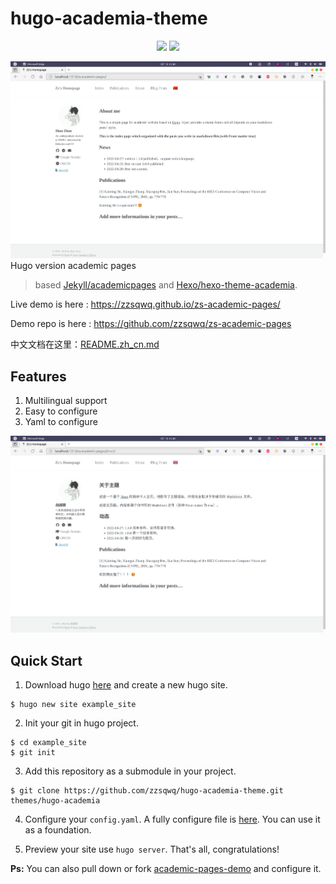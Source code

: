# hugo-academia-theme
<p align="center">
<img src="https://img.shields.io/badge/hugo-academia-theme.svg" href="https://github.com/zzsqwq/hugo-academia-theme"> <img src="https://img.shields.io/badge/license-MIT-green.svg" href="https://github.com/zzsqwq/hugo-academia-theme/blob/master/LICENSE">
</p>


![demo-en](static/images/demo-en.png)
Hugo version academic pages

> based [Jekyll/academicpages](https://github.com/academicpages/academicpages.github.io) and [Hexo/hexo-theme-academia](https://github.com/PhosphorW/hexo-theme-academia).

Live demo is here : https://zzsqwq.github.io/zs-academic-pages/

Demo repo is here : https://github.com/zzsqwq/zs-academic-pages

中文文档在这里：[README.zh_cn.md](https://github.com/zzsqwq/hugo-academia-theme/blob/master/README.zh_cn.md)

## Features
1. Multilingual support
2. Easy to configure
3. Yaml to configure

![demo-cn](static/images/demo-zh_cn.png)

## Quick Start
1. Download hugo [here](https://github.com/gohugoio/hugo/releases) and create a new hugo site.
```shell
$ hugo new site example_site
```
2. Init your git in hugo project.
```shell
$ cd example_site
$ git init
```
3. Add this repository as a submodule in your project.
```shell
$ git clone https://github.com/zzsqwq/hugo-academia-theme.git themes/hugo-academia
```

4. Configure your `config.yaml`. A fully configure file is [here](https://github.com/zzsqwq/academic-pages-demo/blob/master/config.yaml). You can use it as a foundation.

5. Preview your site use `hugo server`. That's all, congratulations!

**Ps:** You can also pull down or fork [academic-pages-demo](https://github.com/zzsqwq/academic-pages-demo) and configure it.